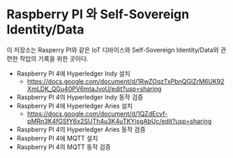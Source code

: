 # Raspberry PI 와 Self-Sovereign Identity/Data

이 저장소는 Rasperry PI와 같은 IoT 디바이스와 Self-Sovereign Identity/Data와 관련한 작업의 기록을 위한 곳이다.

* Raspberry PI 4에 Hyperledger Indy 설치
  - https://docs.google.com/document/d/1RwZOqzTxPbnQGlZrM6UK92XmLDK_QGu40PV6mtaJvoU/edit?usp=sharing
* Raspberry PI 4의 Hyperledger Indy 동작 검증
* Raspberry PI 4에 Hyperledger Aries 설치
  - https://docs.google.com/document/d/1QZdEcvf-pMRn3K4fGSfY6x2SUTh4u3K4uTKYjsgAbUc/edit?usp=sharing
* Raspberry PI 4의 Hyperledger Aries 동작 검증 
* Raspberry PI 4에 MQTT 설치
* Raspberry PI 4의 MQTT 동작 검증
